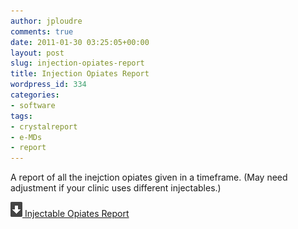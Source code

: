```yaml
---
author: jploudre
comments: true
date: 2011-01-30 03:25:05+00:00
layout: post
slug: injection-opiates-report
title: Injection Opiates Report
wordpress_id: 334
categories:
- software
tags:
- crystalreport
- e-MDs
- report
---
```


A report of all the inejction opiates given in a timeframe. (May need adjustment if your clinic uses different injectables.)

[![](/files/2011/01/57-download.png) Injectable Opiates Report](/files/2011/01/Narcotic-Report.zip)
